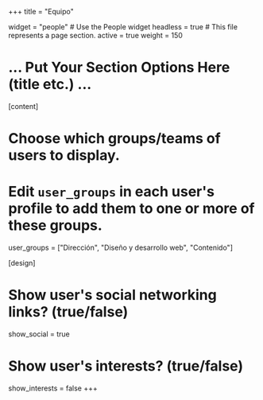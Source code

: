 +++
title = "Equipo"

widget = "people"  # Use the People widget
headless = true  # This file represents a page section.
active = true
weight = 150

# ... Put Your Section Options Here (title etc.) ...

[content]
  # Choose which groups/teams of users to display.
  #   Edit `user_groups` in each user's profile to add them to one or more of these groups.
  user_groups = ["Dirección", "Diseño y desarrollo web", "Contenido"]

[design]
  # Show user's social networking links? (true/false)
  show_social = true

  # Show user's interests? (true/false)
  show_interests = false
+++
